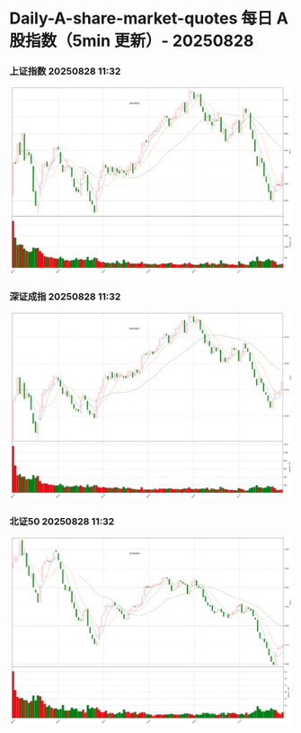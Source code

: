 
# Daily-A-share-market-quotes 每日 A 股指数（5min 更新）- 20250828

### 上证指数 20250828 11:32
![](./fig/2025/8/20250828-sh000001.png)

### 深证成指 20250828 11:32
![](./fig/2025/8/20250828-sz399001.png)

### 北证50 20250828 11:32
![](./fig/2025/8/20250828-bj899050.png)
